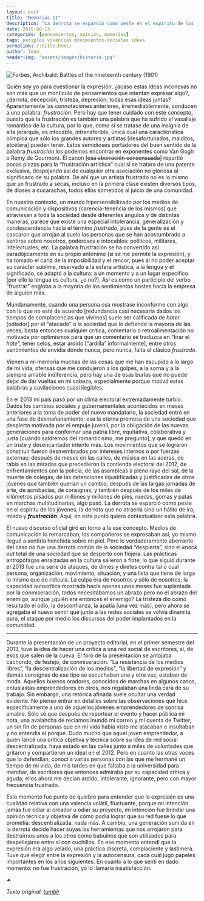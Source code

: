 ```yaml
---
layout: post
title: "Memorias II"
description: "La derrota se esparció como peste en el espíritu de los jóvenes, la derrota que no atraería sino un hálito de ira, miedo y frustración... Entrada rescatada de un Tumblr que, en una triste ironía, no pude rescatar."
date: 2015-08-13
categories: [pensamientos, opinión, memorias]
tags: periplos vivencias movimientos-sociales ideas
permalink: /:title.html/
author: leon
header-img: "assets/images/historia.jpg"
---
```


![Forbes, Archibald: Battles of the nineteenth century (1901)](https://upload.wikimedia.org/wikipedia/commons/thumb/0/08/Battles_of_the_nineteenth_century_%281901%29_%2814783709543%29.jpg/1148px-Battles_of_the_nineteenth_century_%281901%29_%2814783709543%29.jpg)

Quién soy yo para cuestionar la expresión, ¿acaso estas ideas inconexas no son más que un montículo de pensamientos que intentan expresar algo?, ¿derrota, decepción, tristeza, depresión; todas esas ideas juntas? Aparentemente las connotaciones anteriores, irremediablemente, conducen a una palabra: *frustración*. Pero hay que tener cuidado con este concepto, puesto que la frustración es también una palabra que ha sufrido el vasallaje romántico de la cultura, por lo que, como si se tratase de una insignia de alta jerarquía, es intocable, intransferible, única cual una característica olímpica que sólo los grandes autores y artistas [desafortunados, malditos, etcétera] pueden tener. Estos semidioses portadores del buen sentido de la palabra *frustración* los podemos encontrar en exponentes como Van Gogh o Remy de Gourmont. El canon ~~[esa aberración consensuada]~~ repartió pocas plazas para la “frustración artística” cual si se tratara de una patente exclusiva, despojando así de cualquier otra asociación no gloriosa al significado de su palabra. De ahí que un artista frustrado no es lo mismo que un frustrado a secas, incluso en la primera clase existen diversos tipos, de dioses a cucarachas, todos ellos sometidos al juicio de una comunidad.

En nuestro contexto, un mundo hipersensibilizado por los medios de comunicación y dispositivos (carencia-tenencia de los mismos) que atraviesan a toda la sociedad desde diferentes ángulos y de distintas maneras, parece que existe una especial intolerancia, generalización y condescendencia hacia el término *frustrado*, pues de la gente es el cascaron que arrojan al suelo las personas que se han acostumbrado a sentirse sobre nosotros, poderosos e intocables: políticos, militares, intelectuales, etc. La palabra frustración se ha convertido así paradójicamente en su propio antónimo (si se me permite la expresión), y ha tomado el cariz de la imposibilidad y el rencor, pues al no poder aceptar su carácter sublime, reservado a la esfera artística, a la lengua y el significado, se adaptó a la cultura: a un momento y a un lugar específico [por ello la lengua es cultura, ¿o no?]. Así es como un participio del verbo “frustrar” engloba a la mayoría de los sentimientos hostes hacía la empresa de alguien más.

Mundanamente, cuando una persona osa mostrase inconforme con algo con lo que no está de acuerdo [redundancia casi necesaria dados los tiempos de complacencias que vivimos] suele ser calificada de *hater* [odiador] por el “atacado” o la sociedad que lo defiende la mayoría de las veces; basta entonces cualquier crítica, comentario o retroalimentación no motivada por optimismos para que un comentario se traduzca en “tirar el *hate*”, tener celos, estar ardido [“ardilla” informalmente], entre otros sentimientos de envidia donde nunca, pero nunca, falta el clásico *frustrado*.

Vienen a mi memoria muchas de las cosas que me han escupido a lo largo de mi vida, ofensas que me condujeron a los golpes, a la sorna y a la siempre amable indiferencia, pero hay una de esas burlas que no puede dejar de dar vueltas en mi cabeza, especialmente porque motivó estas palabras y cavilaciones cuasi ilegibles.

En el 2013 mi país pasó por un clima electoral extremadamente turbio. Dados los cambios sociales y gubernamentales acontecidos en meses anteriores a la toma de poder del nuevo mandatario, la sociedad entró en una fase de desmañanamiento: esa la eterna promesa de una sociedad que despierta motivada por el empuje juvenil, por la obligación de las nuevas generaciones para conformar una patria libre, equitativa, colaborativa y justa [cuándo saldremos del romanticismo, me pregunto], y que quedó en un triste y desencantador intento más. Los movimientos que se lograron constituir fueron desmembrados por intereses internos o por fuerzas externas; después de meses en las calles, de música en las aceras, de rabia en las miradas que precedieron la contienda electoral del 2012, de enfrentamientos con la policía, de las asambleas a pleno rayo del sol, de la muerte de colegas, de las detenciones injustificadas y justificadas de otros jóvenes que también querían un cambio, después de las largas jornadas de arte, de acrobacias, de consignas, y también después de los miles de kilómetros pisados por millones y millones de pies, ruedas, gomas y patas en marchas multitudinarias, algo pasó. La derrota se esparció como peste en el espíritu de los jóvenes, la derrota que no atraería sino un hálito de ira, miedo y ***frustración***. Aquí, en este punto quiero contextualizar esta palabra.

El nuevo discurso oficial giró en torno a la ese concepto. Medios de comunicación lo remarcaban, los compañeros se expresaban así, yo mismo llegué a sentirla henchida sobre mi piel. Pero lo verdaderamente aberrante del caso no fue una derrota común de la sociedad “despierta”, sino el *knock out* total de una sociedad que se despertó con flojera. Las prácticas antropófagas enraizadas en la cultura salieron a flote; lo que siguió durante el 2013 fue una serie de ataques, de dimes y diretes contra tal o cual persona, organización, movimiento, situación, y una lista que tiene de larga lo mismo que de ridícula. La culpa era de nosotros y sólo de nosotros; la capacidad autocrítica mostrada hacía apenas unos meses fue suplantada por la conmiseración, todos necesitábamos un abrazo pero no el abrazo del enemigo, aunque ¿quién era entonces el enemigo? La tristeza dio como resultado el odio, la desconfianza, la apatía [una vez más], pero ahora se agregaba el nuevo sentir que junto a las redes sociales se volvía dinamita pura, el ataque por medio los discursos del poder implantados en la comunidad.

***

Durante la presentación de un proyecto editorial, en el primer semestre del 2013, tuve la idea de hacer una crítica a una red social de escritores, sí, de esos que salen de la cueva. El foro de la presentación se antojaba cachondo, de festejo, de conmiseración. “La resistencia de los medios libres”, “la descentralización de los medios”, “la libertad de expresión” y demás consignas de ese tipo se escuchaban una y otra vez, estaban de moda. Aquellos buenos oradores, conocidos de marchas en algunos casos, entusiastas emprendedores en otros, nos regalaban una linda cara de su trabajo. Sin embargo, una retórica afinada suele ocultar una verdad evidente. No pienso entrar en detalles sobre las observaciones que hice específicamente a uno de aquellos jóvenes emprendedores de sonrisa amable. Sólo sé que después de reportear el evento y hacer pública mi nota, una avalancha de reclamos inundó mi correo y mi cuenta de Twitter, un sin fin de personas que en mi vida había visto me atacaban e insultaban y no entendía el porqué. Dudo mucho que aquel joven emprendedor, a quien lancé una crítica objetiva y técnica sobre su idea de red social descentralizada, haya estado en las calles junto a miles de voluntades que gritaron y compartieron un ideal en el 2012. Pero en cuanto las otras voces que lo defendían, conocí a varias personas con las que me hermané un tiempo de mi vida, de mis tardes en que faltaba a la universidad para marchar, de escritores que entonces admiraba por su capacidad crítica y aguda; ellos ahora me decían ardido, intolerante, ignorante, pero con mayor frecuencia frustrado.

Este momento fue punto de quiebre para entender que la expresión es una cualidad relativa con una valencia volátil, fluctuante, porque mi intención jamás fue odiar al creador u odiar su proyecto, mi intención fue brindar una opinión técnica y objetiva de cómo podía lograr que su red fuese lo que prometía: descentralizada, nada más. A cambio, una generación sumida en la derrota decide hacer suyas las herramientas que nos arrojaron para destruirnos unos a los otros como babuinos que son utilizados para despellejarse entre sí con cuchillos. En ese momento entendí que la expresión era algo velado, una práctica discreta, complaciente y lastimera. Tuve que elegir entre la expresión y la autocensura, cada cuál jugó papeles importantes en los años siguientes. En cuanto a lo que sentí en dado momento: no fue frustración, yo lo llamaría insatisfacción.

&#9753;

*Texto original: [tumblr](https://der-strafbomber-blog.tumblr.com/post/126567634367/ii)*
